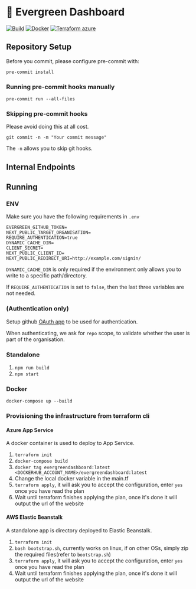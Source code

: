 # 🌲 Evergreen Dashboard

[![Build](https://github.com/ahm-monash/evergreen/actions/workflows/build.yml/badge.svg)](https://github.com/ahm-monash/evergreen/actions/workflows/build.yml)
[![Docker](https://github.com/ahm-monash/evergreen/actions/workflows/docker.yml/badge.svg)](https://github.com/ahm-monash/evergreen/actions/workflows/docker.yml)
[![Terraform azure](https://github.com/ahm-monash/evergreen/actions/workflows/terraform_azure.yml/badge.svg)](https://github.com/ahm-monash/evergreen/actions/workflows/terraform_azure.yml)

## Repository Setup

Before you commit, please configure pre-commit with:

`pre-commit install`

### Running pre-commit hooks manually

`pre-commit run --all-files`

### Skipping pre-commit hooks

Please avoid doing this at all cost.

`git commit -n -m "Your commit message"`

The `-n` allows you to skip git hooks.

## Internal Endpoints


## Running

### ENV

Make sure you have the following requirements in `.env`

```
EVERGREEN_GITHUB_TOKEN=
NEXT_PUBLIC_TARGET_ORGANISATION=
REQUIRE_AUTHENTICATION=true
DYNAMIC_CACHE_DIR=
CLIENT_SECRET=
NEXT_PUBLIC_CLIENT_ID=
NEXT_PUBLIC_REDIRECT_URI=http://example.com/signin/
```

`DYNAMIC_CACHE_DIR` is only required if the environment only allows you to write to a specific path/directory.

If `REQUIRE_AUTHENTICATION` is set to `false`, then the last three variables are not needed.

### (Authentication only)

Setup github [OAuth app](https://docs.github.com/en/developers/apps/building-oauth-apps/creating-an-oauth-app) to be used for authentication.

When authenticating, we ask for `repo` scope, to validate whether the user is part of the organisation.

<!-- ### Custom configuration

Use the file `custom-config.json` to customise the app based on your need.

Please refer to `custom-config.sample` for guidance. -->

### Standalone

1. `npm run build`
2. `npm start`


### Docker

`docker-compose up --build`

### Provisioning the infrastructure from terraform cli

#### Azure App Service

A docker container is used to deploy to App Service.

1. `terraform init`
2. `docker-compose build`
3. `docker tag evergreendashboard:latest <DOCKERHUB_ACCOUNT_NAME>/evergreendashboard:latest`
4. Change the local docker variable in the main.tf
5. `terraform apply`, it will ask you to accept the configuration, enter `yes` once you have read the plan
6. Wait until terraform finishes applying the plan, once it's done it will output the url of the website

#### AWS Elastic Beanstalk

A standalone app is directory deployed to Elastic Beanstalk.

1. `terraform init`
2. `bash bootstrap.sh`, currently works on linux, if on other OSs, simply zip the required files(refer to `bootstrap.sh`)
3. `terraform apply`, it will ask you to accept the configuration, enter `yes` once you have read the plan
4. Wait until terraform finishes applying the plan, once it's done it will output the url of the website
